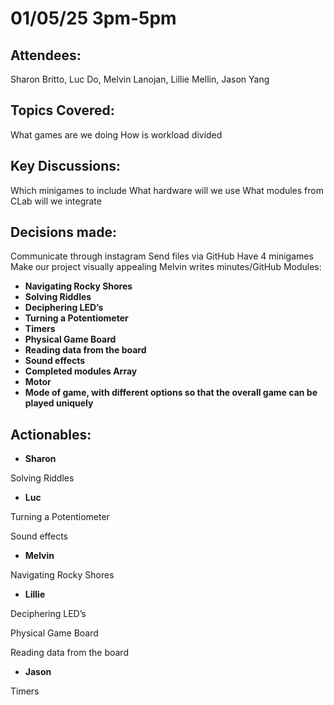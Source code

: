 # 01/05/25 3pm-5pm

## Attendees: 
Sharon Britto, Luc Do, Melvin Lanojan, Lillie Mellin, Jason Yang

## Topics Covered: 
  What games are we doing
  How is workload divided

## Key Discussions: 
  Which minigames to include
  What hardware will we use
  What modules from CLab will we integrate

## Decisions made:
  Communicate through instagram
  Send files via GitHub
  Have 4 minigames
  Make our project visually appealing
  Melvin writes minutes/GitHub
  Modules:
- **Navigating Rocky Shores** 
- **Solving Riddles** 
- **Deciphering LED’s** 
- **Turning a Potentiometer** 
- **Timers** 
- **Physical Game Board** 
- **Reading data from the board**
- **Sound effects**
- **Completed modules Array** 
- **Motor**
- **Mode of game, with different options so that the overall game can be played uniquely** 

## Actionables:
- **Sharon**

Solving Riddles 
- **Luc**

Turning a Potentiometer

Sound effects
- **Melvin**

Navigating Rocky Shores 
- **Lillie**

Deciphering LED’s

Physical Game Board

Reading data from the board
- **Jason**

Timers 
